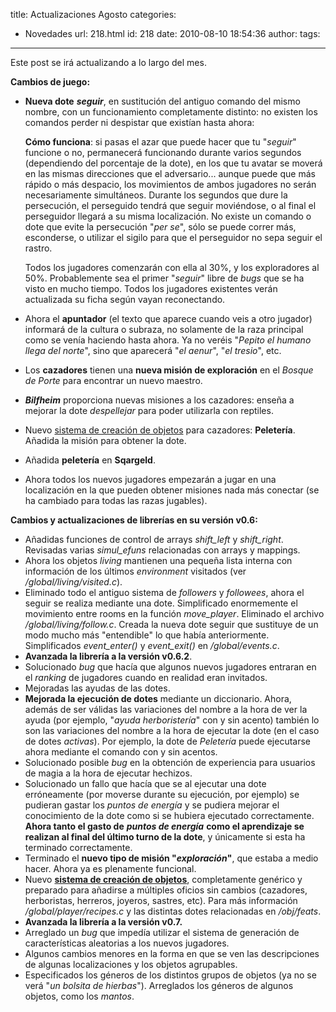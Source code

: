 title: Actualizaciones Agosto
categories:
  - Novedades
url: 218.html
id: 218
date: 2010-08-10 18:54:36
author:
tags:
---
Este post se irá actualizando a lo largo del mes.

**Cambios de juego:**

*   **Nueva dote** _**seguir**_, en sustitución del antiguo comando del mismo nombre, con un funcionamiento completamente distinto: no existen los comandos perder ni despistar que existían hasta ahora:  
      
    **Cómo funciona**: si pasas el azar que puede hacer que tu "_seguir_" funcione o no, permanecerá funcionando durante varios segundos (dependiendo del porcentaje de la dote), en los que tu avatar se moverá en las mismas direcciones que el adversario... aunque puede que más rápido o más despacio, los movimientos de ambos jugadores no serán necesariamente simultáneos. Durante los segundos que dure la persecución, el perseguido tendrá que seguir moviéndose, o al final el perseguidor llegará a su misma localización. No existe un comando o dote que evite la persecución "_per se_", sólo se puede correr más, esconderse, o utilizar el sigilo para que el perseguidor no sepa seguir el rastro.  
    
    Todos los jugadores comenzarán con ella al 30%, y los exploradores al 50%. Probablemente sea el primer "_seguir_" libre de _bugs_ que se ha visto en mucho tiempo. Todos los jugadores existentes verán actualizada su ficha según vayan reconectando.
*   Ahora el **apuntador** (el texto que aparece cuando veis a otro jugador) informará de la cultura o subraza, no solamente de la raza principal como se venía haciendo hasta ahora. Ya no veréis "_Pepito el humano llega del norte_", sino que aparecerá "_el aenur_", "_el tresio_", etc.
*   Los **cazadores** tienen una **nueva misión de exploración** en el _Bosque de Porte_ para encontrar un nuevo maestro.
*   **_Bilfheim_** proporciona nuevas misiones a los cazadores: enseña a mejorar la dote _despellejar_ para poder utilizarla con reptiles.
*   Nuevo [sistema de creación de objetos](http://www.ciudadcapital.net/archivo/sistema-de-creacion-de-objetos-herreria-peleteria-joyeria-alquimia/) para cazadores: **Peletería**. Añadida la misión para obtener la dote.
*   Añadida **peletería** en **Sqargeld**.
*   Ahora todos los nuevos jugadores empezarán a jugar en una localización en la que pueden obtener misiones nada más conectar (se ha cambiado para todas las razas jugables).

**Cambios y actualizaciones de librerías en su versión v0.6:**

*   Añadidas funciones de control de arrays *shift_left* y *shift_right*. Revisadas varias *simul_efuns* relacionadas con arrays y mappings.
*   Ahora los objetos _living_ mantienen una pequeña lista interna con información de los últimos _environment_ visitados (ver _/global/living/visited.c_).
*   Eliminado todo el antiguo sistema de _followers_ y _followees_, ahora el seguir se realiza mediante una dote. Simplificado enormemente el movimiento entre rooms en la función *move_player*. Eliminado el archivo _/global/living/follow.c_. Creada la nueva dote seguir que sustituye de un modo mucho más "entendible" lo que había anteriormente. Simplificados *event_enter()* y *event_exit()* en */global/events.c*.
*   **Avanzada la librería a la versión v0.6.2**.
*   Solucionado _bug_ que hacía que algunos nuevos jugadores entraran en el _ranking_ de jugadores cuando en realidad eran invitados.
*   Mejoradas las ayudas de las dotes.
*   **Mejorada la ejecución de dotes** mediante un diccionario. Ahora, además de ser válidas las variaciones del nombre a la hora de ver la ayuda (por ejemplo, "_ayuda herboristería_" con y sin acento) también lo son las variaciones del nombre a la hora de ejecutar la dote (en el caso de dotes _activas_). Por ejemplo, la dote de _Peletería_ puede ejecutarse ahora mediante el comando con y sin acentos.
*   Solucionado posible _bug_ en la obtención de experiencia para usuarios de magia a la hora de ejecutar hechizos.
*   Solucionado un fallo que hacía que se al ejecutar una dote erróneamente (por moverse durante su ejecución, por ejemplo) se pudieran gastar los _puntos de energía_ y se pudiera mejorar el conocimiento de la dote como si se hubiera ejecutado correctamente. **Ahora tanto el gasto de** _**puntos de energía**_ **como el aprendizaje se realizan al final del último turno de la dote**, y únicamente si esta ha terminado correctamente.
*   Terminado el **nuevo tipo de misión "**_**exploración**_**"**, que estaba a medio hacer. Ahora ya es plenamente funcional.
*   Nuevo **[sistema de creación de objetos](http://www.ciudadcapital.net/archivo/sistema-de-creacion-de-objetos-herreria-peleteria-joyeria-alquimia/)**, completamente genérico y preparado para añadirse a múltiples oficios sin cambios (cazadores, herboristas, herreros, joyeros, sastres, etc). Para más información _/global/player/recipes.c_ y las distintas dotes relacionadas en _/obj/feats_.  
*   **Avanzada la librería a la versión v0.7.**
*   Arreglado un _bug_ que impedía utilizar el sistema de generación de características aleatorias a los nuevos jugadores.
*   Algunos cambios menores en la forma en que se ven las descripciones de algunas localizaciones y los objetos agrupables.
*   Especificados los géneros de los distintos grupos de objetos (ya no se verá "_un bolsita de hierbas_"). Arreglados los géneros de algunos objetos, como los _mantos_.